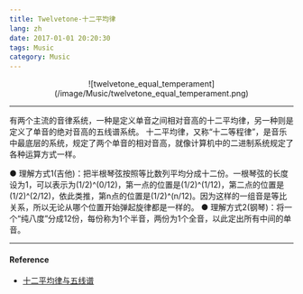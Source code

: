 ```yaml
---
title: Twelvetone-十二平均律
lang: zh
date: 2017-01-01 20:20:30
tags: Music
category: Music
---
```


<center>![twelvetone_equal_temperament](/image/Music/twelvetone_equal_temperament.png)</center>

----------------------------------------

有两个主流的音律系统，一种是定义单音之间相对音高的十二平均律，另一种则是定义了单音的绝对音高的五线谱系统。
十二平均律，又称“十二等程律”，是音乐中最底层的系统，规定了两个单音的相对音高，就像计算机中的二进制系统规定了各种运算方式一样。

● 理解方式1(吉他)：把半根琴弦按照等比数列平均分成十二份。一根琴弦的长度设为1，可以表示为(1/2)^(0/12)，第一点的位置是(1/2)^(1/12)，第二点的位置是(1/2)^(2/12)，依此类推，第n点的位置是(1/2)^(n/12)。因为这样的一组音是等比关系，所以无论从哪个位置开始弹起旋律都是一样的。
● 理解方式2(钢琴)：将一个“纯八度”分成12份，每份称为1个半音，两份为1个全音，以此定出所有中间的单音。

----------------------------------------

#### Reference

- [十二平均律与五线谱](https://www.cnblogs.com/devymex/p/3387054.html "Title") 